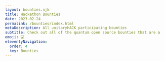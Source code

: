 ```yaml
---
layout: bounties.njk
title: Hackathon Bounties
date: 2023-02-24
permalink: /bounties/index.html
metaDescription: All unitaryHACK participating bounties
subtitle: Check out all of the quantum open source bounties that are a part of this year's unitaryHACK hackathon!
emoji: 💻
eleventyNavigation:
  order: 4
  key: Bounties
---
```

